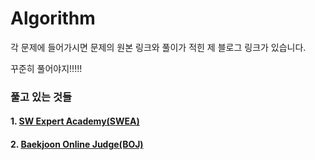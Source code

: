 # Algorithm

각 문제에 들어가시면 문제의 원본 링크와 풀이가 적힌 제 블로그 링크가 있습니다.

꾸준히 풀어야지!!!!!

### 풀고 있는 것들

#### 1. [SW Expert Academy(SWEA)](SWEA)

#### 2. [Baekjoon Online Judge(BOJ)](BOJ)

